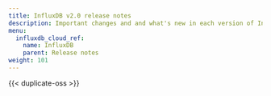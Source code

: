 ```yaml
---
title: InfluxDB v2.0 release notes
description: Important changes and and what's new in each version of InfluxDB.
menu:
  influxdb_cloud_ref:
    name: InfluxDB
    parent: Release notes
weight: 101
---
```


{{< duplicate-oss >}}